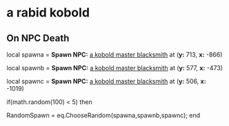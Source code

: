 # a rabid kobold


## On NPC Death

local spawna = **Spawn NPC:**  [a kobold master blacksmith](/npc/101006) at (**y:** 713, **x:** -866)

local spawnb = **Spawn NPC:**  [a kobold master blacksmith](/npc/101006) at (**y:** 577, **x:** -473)

local spawnc = **Spawn NPC:**  [a kobold master blacksmith](/npc/101006) at (**y:** 506, **x:** -1019)



if(math.random(100) < 5) then


RandomSpawn = eq.ChooseRandom(spawna,spawnb,spawnc);
end